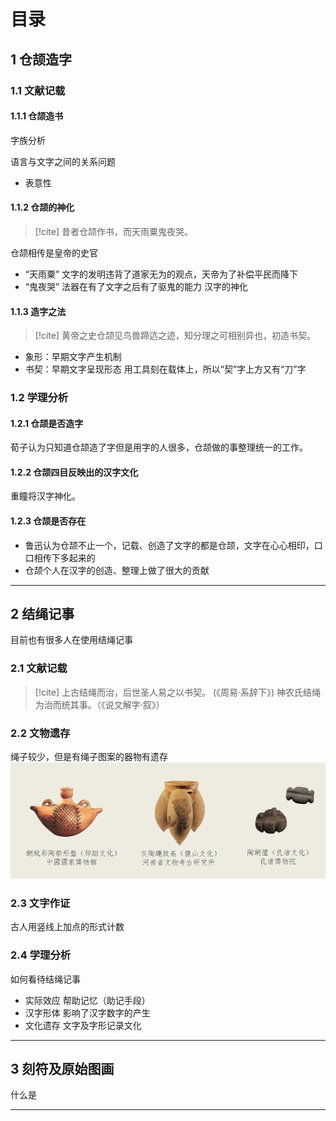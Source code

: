 # 目录

## 1 仓颉造字

### 1.1 文献记载

#### 1.1.1 仓颉造书

字族分析

语言与文字之间的关系问题

- 表意性
  
#### 1.1.2 仓颉的神化

> [!cite] 昔者仓颉作书，而天雨粟鬼夜哭。

仓颉相传是皇帝的史官

- “天雨粟”
  文字的发明违背了道家无为的观点，天帝为了补偿平民而降下
- “鬼夜哭”
  法器在有了文字之后有了驱鬼的能力
  汉字的神化

#### 1.1.3 造字之法

> [!cite] 黄帝之史仓颉见鸟兽蹄迒之迹，知分理之可相别异也，初造书契。

- 象形：早期文字产生机制
- 书契：早期文字呈现形态
  用工具刻在载体上，所以“契”字上方又有“刀”字

### 1.2 学理分析

#### 1.2.1 仓颉是否造字

荀子认为只知道仓颉造了字但是用字的人很多，仓颉做的事整理统一的工作。

#### 1.2.2 仓颉四目反映出的汉字文化

重瞳将汉字神化。

#### 1.2.3 仓颉是否存在

- 鲁迅认为仓颉不止一个，记载、创造了文字的都是仓颉，文字在心心相印，口口相传下多起来的
- 仓颉个人在汉字的创造、整理上做了很大的贡献

---

## 2 结绳记事

目前也有很多人在使用结绳记事

### 2.1 文献记载

> [!cite] 上古结绳而治，后世圣人易之以书契。 (《周易·系辞下》)
> 神农氏结绳为治而统其事。（《说文解字·叙》）

### 2.2 文物遗存

绳子较少，但是有绳子图案的器物有遗存
![器物遗存](https://raw.githubusercontent.com/dcldyhb/Freshman-Notes-Image-Host/main/%E5%99%A8%E7%89%A9%E9%81%97%E5%AD%98.png)

### 2.3 文字作证

古人用竖线上加点的形式计数

### 2.4 学理分析

如何看待结绳记事

- 实际效应
  帮助记忆（助记手段）
- 汉字形体
  影响了汉字数字的产生
- 文化遗存
  文字及字形记录文化

---

## 3 刻符及原始图画

什么是

---
